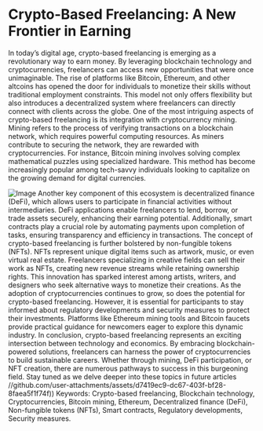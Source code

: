 # Crypto-Based Freelancing: A New Frontier in Earning
In today’s digital age, crypto-based freelancing is emerging as a revolutionary way to earn money. By leveraging blockchain technology and cryptocurrencies, freelancers can access new opportunities that were once unimaginable. The rise of platforms like Bitcoin, Ethereum, and other altcoins has opened the door for individuals to monetize their skills without traditional employment constraints. This model not only offers flexibility but also introduces a decentralized system where freelancers can directly connect with clients across the globe.
One of the most intriguing aspects of crypto-based freelancing is its integration with cryptocurrency mining. Mining refers to the process of verifying transactions on a blockchain network, which requires powerful computing resources. As miners contribute to securing the network, they are rewarded with cryptocurrencies. For instance, Bitcoin mining involves solving complex mathematical puzzles using specialized hardware. This method has become increasingly popular among tech-savvy individuals looking to capitalize on the growing demand for digital currencies.

![Image](https://github.com/user-attachments/assets/4a25d116-2220-4385-b08e-f287af8fcbc4)
Another key component of this ecosystem is decentralized finance (DeFi), which allows users to participate in financial activities without intermediaries. DeFi applications enable freelancers to lend, borrow, or trade assets securely, enhancing their earning potential. Additionally, smart contracts play a crucial role by automating payments upon completion of tasks, ensuring transparency and efficiency in transactions.
The concept of crypto-based freelancing is further bolstered by non-fungible tokens (NFTs). NFTs represent unique digital items such as artwork, music, or even virtual real estate. Freelancers specializing in creative fields can sell their work as NFTs, creating new revenue streams while retaining ownership rights. This innovation has sparked interest among artists, writers, and designers who seek alternative ways to monetize their creations.
As the adoption of cryptocurrencies continues to grow, so does the potential for crypto-based freelancing. However, it is essential for participants to stay informed about regulatory developments and security measures to protect their investments. Platforms like Ethereum mining tools and Bitcoin faucets provide practical guidance for newcomers eager to explore this dynamic industry.
In conclusion, crypto-based freelancing represents an exciting intersection between technology and economics. By embracing blockchain-powered solutions, freelancers can harness the power of cryptocurrencies to build sustainable careers. Whether through mining, DeFi participation, or NFT creation, there are numerous pathways to success in this burgeoning field. Stay tuned as we delve deeper into these topics in future articles
 //github.com/user-attachments/assets/d7419ec9-dc67-403f-bf28-8faea5f1f74f))
Keywords: Crypto-based freelancing, Blockchain technology, Cryptocurrencies, Bitcoin mining, Ethereum, Decentralized finance (DeFi), Non-fungible tokens (NFTs), Smart contracts, Regulatory developments, Security measures.
